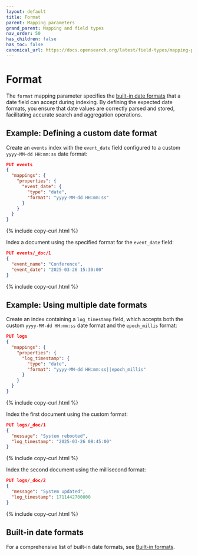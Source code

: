 ```yaml
---
layout: default
title: Format
parent: Mapping parameters
grand_parent: Mapping and field types
nav_order: 50
has_children: false
has_toc: false
canonical_url: https://docs.opensearch.org/latest/field-types/mapping-parameters/format/
---
```


# Format

The `format` mapping parameter specifies the [built-in date formats]({{site.url}}{{site.baseurl}}/field-types/supported-field-types/date/#built-in-formats) that a date field can accept during indexing. By defining the expected date formats, you ensure that date values are correctly parsed and stored, facilitating accurate search and aggregation operations.

## Example: Defining a custom date format

Create an `events` index with the `event_date` field configured to a custom `yyyy-MM-dd HH:mm:ss` date format:

```json
PUT events
{
  "mappings": {
    "properties": {
      "event_date": {
        "type": "date",
        "format": "yyyy-MM-dd HH:mm:ss"
      }
    }
  }
}
```
{% include copy-curl.html %}

Index a document using the specified format for the `event_date` field:

```json
PUT events/_doc/1
{
  "event_name": "Conference",
  "event_date": "2025-03-26 15:30:00"
}
```
{% include copy-curl.html %}

## Example: Using multiple date formats

Create an index containing a `log_timestamp` field, which accepts both the custom `yyyy-MM-dd HH:mm:ss` date format and the `epoch_millis` format:

```json
PUT logs
{
  "mappings": {
    "properties": {
      "log_timestamp": {
        "type": "date",
        "format": "yyyy-MM-dd HH:mm:ss||epoch_millis"
      }
    }
  }
}
```
{% include copy-curl.html %}

Index the first document using the custom format:

```json
PUT logs/_doc/1
{
  "message": "System rebooted",
  "log_timestamp": "2025-03-26 08:45:00"
}
```
{% include copy-curl.html %}

Index the second document using the millisecond format:

```json
PUT logs/_doc/2
{
  "message": "System updated",
  "log_timestamp": 1711442700000
}
```
{% include copy-curl.html %}

## Built-in date formats

For a comprehensive list of built-in date formats, see [Built-in formats]({{site.url}}{{site.baseurl}}/field-types/supported-field-types/date/#built-in-formats).